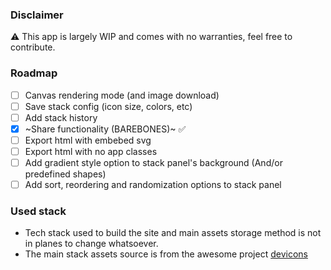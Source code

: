 ### Disclaimer
 ⚠️ This app is largely WIP and comes with no warranties, feel free to contribute.


### Roadmap
- [ ] Canvas rendering mode (and image download)
- [ ] Save stack config (icon size, colors, etc)
- [ ] Add stack history
- [x] ~Share functionality (BAREBONES)~ ✅
- [ ] Export html with embebed svg
- [ ] Export html with no app classes
- [ ] Add gradient style option to stack panel's background (And/or predefined shapes)
- [ ] Add sort, reordering and randomization options to stack panel

### Used stack
- Tech stack used to build the site and main assets storage method is not in planes to change whatsoever.
- The main stack assets source is from the awesome project [devicons](https://github.com/devicons/devicon)